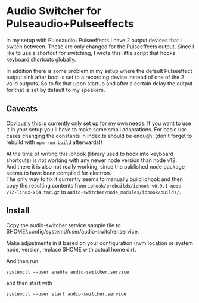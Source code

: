 # Audio Switcher for Pulseaudio+Pulseeffects

In my setup with Pulseaudio+Pulseeffects I have 2 output devices that I switch between. These are only changed for the
Pulseeffects output. Since I like to use a shortcut for switching, I wrote this little script that hooks keyboard
shortcuts globally.

In addition there is some problem in my setup where the default Pulseeffect output sink after boot is set to a recording
device instead of one of the 2 valid outputs. So to fix that upon startup and after a certain delay the output for that
is set by default to my speakers.

## Caveats

Obviously this is currently only set up for my own needs. If you want to use it in your setup you'll have to make some
small adaptations. For basic use cases changing the constants in index.ts should be enough.
(don't forget to rebuild with `npm run build` afterwards!)

At the time of writing this iohook (library used to hook into keyboard shortcuts) is not working with any newer node
version than node v12.  
And there it is also not really working, since the published node package seems to have been compiled for electron.  
The only way to fix it currently seems to manually build iohook and then copy the resulting contents from
`iohook/prebuilds/iohook-v0.9.1-node-v72-linux-x64.tar.gz` to `audio-switcher/node_modules/iohook/builds/`.

## Install

Copy the audio-switcher.service.sample file to $HOME/.config/systemd/user/audio-switcher.service.

Make adjustments in it based on your configuration (nvm location or system node, version, replace $HOME with actual home dir).

And then run

    systemctl --user enable audio-switcher.service

and then start with

    systemctl --user start audio-switcher.service

